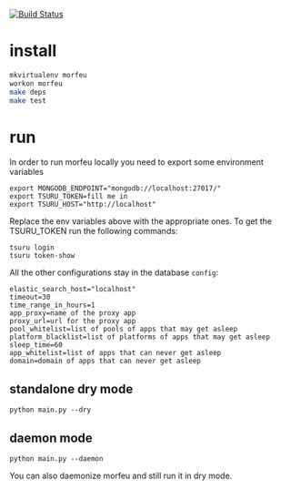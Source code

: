 [![Build Status](http://img.shields.io/travis/tsuru/morfeu.svg?style=flat-square)](https://travis-ci.org/tsuru/morfeu)

# install

```sh
mkvirtualenv morfeu
workon morfeu
make deps
make test
```

# run

In order to run morfeu locally you need to export some environment variables

    export MONGODB_ENDPOINT="mongodb://localhost:27017/"
    export TSURU_TOKEN=fill me in
    export TSURU_HOST="http://localhost"

Replace the env variables above with the appropriate ones. To get the TSURU_TOKEN run the following commands:

    tsuru login
    tsuru token-show

All the other configurations stay in the database `config`:

    elastic_search_host="localhost"
    timeout=30
    time_range_in_hours=1
    app_proxy=name of the proxy app
    proxy_url=url for the proxy app
    pool_whitelist=list of pools of apps that may get asleep
    platform_blacklist=list of platforms of apps that may get asleep
    sleep_time=60
    app_whitelist=list of apps that can never get asleep
    domain=domain of apps that can never get asleep

## standalone dry mode

    python main.py --dry

## daemon mode

    python main.py --daemon

You can also daemonize morfeu and still run it in dry mode.
